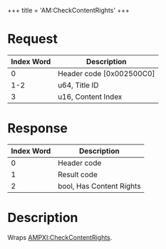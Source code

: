 +++
title = 'AM:CheckContentRights'
+++

# Request

| Index Word | Description                |
|------------|----------------------------|
| 0          | Header code \[0x002500C0\] |
| 1-2        | u64, Title ID              |
| 3          | u16, Content Index         |

# Response

| Index Word | Description              |
|------------|--------------------------|
| 0          | Header code              |
| 1          | Result code              |
| 2          | bool, Has Content Rights |

# Description

Wraps [AMPXI:CheckContentRights](AMPXI:CheckContentRights "wikilink").